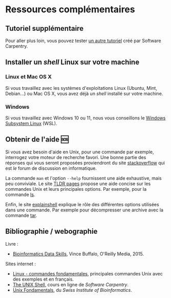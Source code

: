 # Ressources complémentaires

## Tutoriel supplémentaire

Pour aller plus loin, vous pouvez tester [un autre tutoriel](software_carpentry) créé par Software Carpentry.

## Installer un *shell* Linux sur votre machine

### Linux et Mac OS X

Si vous travaillez avec les systèmes d'exploitations Linux (Ubuntu, Mint, Debian...) ou Mac OS X, vous avez déjà un *shell* installé sur votre machine.

### Windows

Si vous travaillez avec Windows 10 ou 11, nous vous conseillons le [Windows Subsystem Linux](https://github.com/pierrepo/intro-wsl) (WSL).


## Obtenir de l'aide 🆘

Si vous avez besoin d'aide en Unix, pour une commande par exemple, interrogez votre moteur de recherche favori. Une bonne partie des réponses qui vous seront proposées proviendront du site [stackoverflow](https://stackoverflow.com/) qui est *le* forum de discussion en informatique.

La commande `man` et l'option `--help` fournissent une aide exhaustive, mais peu conviviale. Le site [TLDR pages](https://tldr.sh/) propose une aide concise sur les commandes Unix et leurs principales options. Par exemple, pour la commande [ls](https://tldr.inbrowser.app/pages/common/ls).

Enfin, le site [explainshell](https://explainshell.com/) explique le rôle des différentes options utilisées dans une commande. Par exemple pour décompresser une archive avec la commande [tar](https://explainshell.com/explain?cmd=tar%20xzvf%20archive.tar.gz).


## Bibliographie / webographie

Livre :

- [Bioinformatics Data Skills](http://shop.oreilly.com/product/0636920030157.do), Vince Buffalo, O'Reilly Media, 2015.

Sites internet :

- [Linux - commandes fondamentales](https://juliend.github.io/linux-cheatsheet/), principales commandes Unix avec des exemples et en français.
- [The UNIX Shell](http://swcarpentry.github.io/shell-novice/), cours en ligne de *Software Carpentry*.
- [Unix Fondamentals](https://edu.sib.swiss/pluginfile.php/2878/mod_resource/content/4/couselab-html/content.html), du *Swiss Institute of Bioinformatics*.
